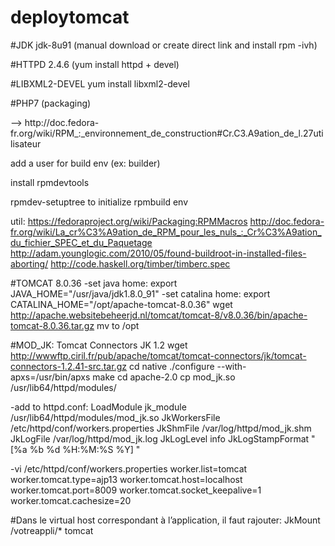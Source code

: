 # deploytomcat

#JDK
jdk-8u91 (manual download or create direct link and install rpm -ivh)

#HTTPD
2.4.6 (yum install httpd + devel)

#LIBXML2-DEVEL
yum install libxml2-devel

#PHP7 (packaging)
<p>--> http://doc.fedora-fr.org/wiki/RPM_:_environnement_de_construction#Cr.C3.A9ation_de_l.27utilisateur</p>
<p>add a user for build env (ex: builder)</p>
<p>install rpmdevtools</p>
<p>rpmdev-setuptree to initialize rpmbuild env</p>

util:
https://fedoraproject.org/wiki/Packaging:RPMMacros
http://doc.fedora-fr.org/wiki/La_cr%C3%A9ation_de_RPM_pour_les_nuls_:_Cr%C3%A9ation_du_fichier_SPEC_et_du_Paquetage
http://adam.younglogic.com/2010/05/found-buildroot-in-installed-files-aborting/
http://code.haskell.org/timber/timberc.spec

#TOMCAT 8.0.36
-set java home:
export JAVA_HOME="/usr/java/jdk1.8.0_91"
-set catalina home:
export CATALINA_HOME="/opt/apache-tomcat-8.0.36"
wget http://apache.websitebeheerjd.nl/tomcat/tomcat-8/v8.0.36/bin/apache-tomcat-8.0.36.tar.gz
mv to /opt

#MOD_JK: Tomcat Connectors JK 1.2
wget http://wwwftp.ciril.fr/pub/apache/tomcat/tomcat-connectors/jk/tomcat-connectors-1.2.41-src.tar.gz
cd native
./configure --with-apxs=/usr/bin/apxs
  make
cd apache-2.0
cp mod_jk.so /usr/lib64/httpd/modules/

-add to httpd.conf:
LoadModule jk_module          /usr/lib64/httpd/modules/mod_jk.so
JkWorkersFile /etc/httpd/conf/workers.properties
JkShmFile     /var/log/httpd/mod_jk.shm
JkLogFile /var/log/httpd/mod_jk.log
JkLogLevel info
JkLogStampFormat "[%a %b %d %H:%M:%S %Y] "

-vi /etc/httpd/conf/workers.properties
worker.list=tomcat
worker.tomcat.type=ajp13
worker.tomcat.host=localhost
worker.tomcat.port=8009
worker.tomcat.socket_keepalive=1
worker.tomcat.cachesize=20

#Dans le virtual host correspondant à l’application, il faut rajouter:
JkMount /votreappli/* tomcat
